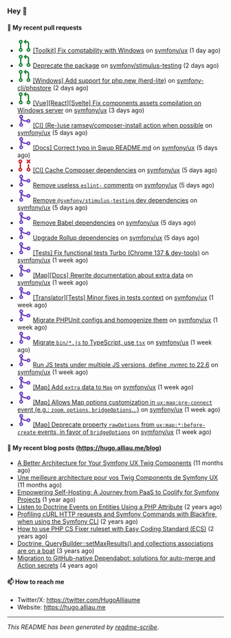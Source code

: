 ### Hey 👋

#### 👷 My recent pull requests

- ![](./assets/pr-open.svg) [[Toolkit] Fix comptability with Windows](https://github.com/symfony/ux/pull/2892) on [symfony/ux](https://github.com/symfony/ux) (1 day ago)
- ![](./assets/pr-open.svg) [Deprecate the package](https://github.com/symfony/stimulus-testing/pull/10) on [symfony/stimulus-testing](https://github.com/symfony/stimulus-testing) (2 days ago)
- ![](./assets/pr-open.svg) [[Windows] Add support for php.new (herd-lite)](https://github.com/symfony-cli/phpstore/pull/26) on [symfony-cli/phpstore](https://github.com/symfony-cli/phpstore) (2 days ago)
- ![](./assets/pr-open.svg) [[Vue][React][Svelte] Fix components assets compilation on Windows server](https://github.com/symfony/ux/pull/2890) on [symfony/ux](https://github.com/symfony/ux) (3 days ago)
- ![](./assets/pr-merged.svg) [[CI] (Re-)use ramsey/composer-install action when possible](https://github.com/symfony/ux/pull/2885) on [symfony/ux](https://github.com/symfony/ux) (5 days ago)
- ![](./assets/pr-merged.svg) [[Docs] Correct typo in Swup README.md](https://github.com/symfony/ux/pull/2883) on [symfony/ux](https://github.com/symfony/ux) (5 days ago)
- ![](./assets/pr-closed.svg) [[CI] Cache Composer dependencies](https://github.com/symfony/ux/pull/2882) on [symfony/ux](https://github.com/symfony/ux) (5 days ago)
- ![](./assets/pr-merged.svg) [Remove useless `eslint-` comments](https://github.com/symfony/ux/pull/2880) on [symfony/ux](https://github.com/symfony/ux) (5 days ago)
- ![](./assets/pr-merged.svg) [Remove `@symfony/stimulus-testing` dev dependencies](https://github.com/symfony/ux/pull/2879) on [symfony/ux](https://github.com/symfony/ux) (5 days ago)
- ![](./assets/pr-merged.svg) [Remove Babel dependencies](https://github.com/symfony/ux/pull/2877) on [symfony/ux](https://github.com/symfony/ux) (5 days ago)
- ![](./assets/pr-merged.svg) [Upgrade Rollup dependencies](https://github.com/symfony/ux/pull/2876) on [symfony/ux](https://github.com/symfony/ux) (5 days ago)
- ![](./assets/pr-merged.svg) [[Tests] Fix functional tests Turbo (Chrome 137 &amp; dev-tools)](https://github.com/symfony/ux/pull/2873) on [symfony/ux](https://github.com/symfony/ux) (1 week ago)
- ![](./assets/pr-merged.svg) [[Map][Docs] Rewrite documentation about extra data](https://github.com/symfony/ux/pull/2871) on [symfony/ux](https://github.com/symfony/ux) (1 week ago)
- ![](./assets/pr-merged.svg) [[Translator][Tests] Minor fixes in tests context](https://github.com/symfony/ux/pull/2870) on [symfony/ux](https://github.com/symfony/ux) (1 week ago)
- ![](./assets/pr-merged.svg) [Migrate PHPUnit configs and homogenize them](https://github.com/symfony/ux/pull/2867) on [symfony/ux](https://github.com/symfony/ux) (1 week ago)
- ![](./assets/pr-merged.svg) [Migrate `bin/*.js` to TypeScript, use `tsx`](https://github.com/symfony/ux/pull/2866) on [symfony/ux](https://github.com/symfony/ux) (1 week ago)
- ![](./assets/pr-merged.svg) [Run JS tests under multiple JS versions, define .nvmrc to 22.6](https://github.com/symfony/ux/pull/2865) on [symfony/ux](https://github.com/symfony/ux) (1 week ago)
- ![](./assets/pr-merged.svg) [[Map] Add `extra` data to `Map`](https://github.com/symfony/ux/pull/2863) on [symfony/ux](https://github.com/symfony/ux) (1 week ago)
- ![](./assets/pr-merged.svg) [[Map] Allows Map options customization in `ux:map:pre-connect` event (e.g.: `zoom`, `options`, `bridgeOptions`...)](https://github.com/symfony/ux/pull/2861) on [symfony/ux](https://github.com/symfony/ux) (1 week ago)
- ![](./assets/pr-merged.svg) [[Map] Deprecate property `rawOptions` from `ux:map:*:before-create` events, in favor of `bridgeOptions`](https://github.com/symfony/ux/pull/2860) on [symfony/ux](https://github.com/symfony/ux) (1 week ago)

#### 📜 My recent blog posts (https://hugo.alliau.me/blog)

- [A Better Architecture for Your Symfony UX Twig Components](https://hugo.alliau.me/blog/posts/a-better-architecture-for-your-symfony-ux-twig-components) (11 months ago)
- [Une meilleure architecture pour vos Twig Components de Symfony UX](https://hugo.alliau.me/blog/posts/une-meilleure-architecture-pour-vous-twig-components-de-symfony-ux) (11 months ago)
- [Empowering Self-Hosting: A Journey from PaaS to Coolify for Symfony Projects](https://hugo.alliau.me/blog/posts/empowering-self-hosting-a-journey-from-paas-to-coolify-for-symfony-projects) (1 year ago)
- [Listen to Doctrine Events on Entities Using a PHP Attribute](https://hugo.alliau.me/blog/posts/2023-11-12-listen-to-doctrine-events-on-entities-using-a-php-attribute) (2 years ago)
- [Profiling cURL HTTP requests and Symfony Commands with Blackfire, when using the Symfony CLI](https://hugo.alliau.me/blog/posts/2023-10-21-profiling-curl-http-requests-and-symfony-commands-with-blackfire-when-using-the-symfony-cli) (2 years ago)
- [How to use PHP CS Fixer ruleset with Easy Coding Standard (ECS)](https://hugo.alliau.me/blog/posts/2023-07-19-how-to-use-php-cs-fixer-ruleset-with-easy-coding-standard) (2 years ago)
- [Doctrine, QueryBuilder::setMaxResults() and collections associations are on a boat](https://hugo.alliau.me/blog/posts/2022-01-07-doctrine-querybuilder-setmaxresults-and-collections-associations-are-on-a-boat) (3 years ago)
- [Migration to GitHub-native Dependabot: solutions for auto-merge and Action secrets](https://hugo.alliau.me/blog/posts/2021-05-04-migration-to-github-native-dependabot-solutions-for-auto-merge-and-action-secrets) (4 years ago)

#### 📫 How to reach me

- Twitter/X: https://twitter.com/HugoAlliaume
- Website: https://hugo.alliau.me

---

_This README has been generated by [readme-scribe](https://github.com/muesli/readme-scribe/)_.

